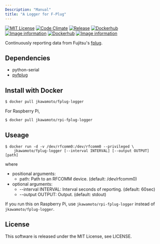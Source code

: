 ```yaml
---
Description: "Manual"
title: "A Logger for F-Plug"
---
```

[![MIT License](http://img.shields.io/badge/license-MIT-blue.svg?style=flat)](LICENSE)
[![Code Climate](https://codeclimate.com/github/jkawamoto/fplug-logger/badges/gpa.svg)](https://codeclimate.com/github/jkawamoto/fplug-logger)
[![Release](https://img.shields.io/badge/release-0.9.0-brightgreen.svg)](https://github.com/jkawamoto/fplug-logger/releases/)
[![Dockerhub](https://img.shields.io/badge/dockerhub-jkawamoto%2Ffplug--logger-blue.svg)](https://hub.docker.com/r/jkawamoto/fplug-logger/)
[![Image information](https://images.microbadger.com/badges/image/jkawamoto/fplug-logger.svg)](http://microbadger.com/images/jkawamoto/fplug-logger)
[![Dockerhub](https://img.shields.io/badge/dockerhub-jkawamoto%2Frpi--fplug--logger-blue.svg)](https://hub.docker.com/r/jkawamoto/rpi-fplug-logger/)
[![Image information](https://images.microbadger.com/badges/image/jkawamoto/rpi-fplug-logger.svg)](http://microbadger.com/images/jkawamoto/rpi-fplug-logger)


Continuously reporting data from Fujitsu's
[fplug](http://www.fujitsu.com/jp/group/bsc/services/f-plug/).

## Dependencies
  - python-serial
  - [pyfplug](https://github.com/hasegaw/pyfplug)

## Install with Docker

```sh
$ docker pull jkawamoto/fplug-logger
```

For Raspberry Pi,

```sh
$ docker pull jkawamoto/rpi-fplug-logger
```

## Useage
```
$ docker run -d -v /dev/rfcomm0:/dev/rfcomm0 --privileged \
    jkawamoto/fplug-logger [--interval INTERVAL] [--output OUTPUT] [path]
```
where
* positional arguments:
  * path: Path to an RFCOMM device. (default: /dev/rfcomm0)
* optional arguments:
  * --interval INTERVAL: Interval seconds of reporting. (default: 60sec)
  * --output OUTPUT: Output. (default: stdout)

If you run this on Raspberry Pi, use `jkawamoto/rpi-fplug-logger` instead of `jkawamoto/fplug-logger`.

## License
This software is released under the MIT License, see LICENSE.

